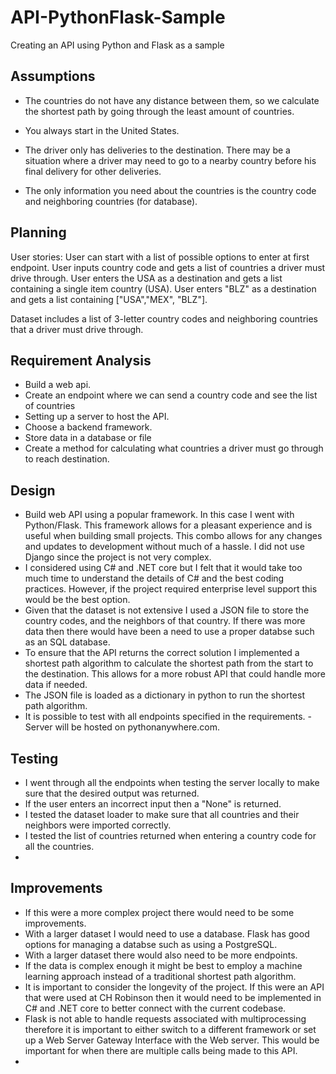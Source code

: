 # API-PythonFlask-Sample
Creating an API using Python and Flask as a sample

## Assumptions
- The countries do not have any distance between them, so we calculate the shortest path by going through the least amount of countries. 

- You always start in the United States.

- The driver only has deliveries to the destination. There may be a situation where a driver may need to go to a nearby country before his final delivery for other deliveries. 

- The only information you need about the countries is the country code and neighboring countries (for database).


## Planning
User stories:
    User can start with a list of possible options to enter at first endpoint.
    User inputs country code and gets a list of countries a driver must drive through.
    User enters the USA as a destination and gets a list containing a single item country (USA).
    User enters "BLZ" as a destination and gets a list containing ["USA","MEX", "BLZ"].

Dataset includes a list of 3-letter country codes and neighboring countries that a driver must drive through.

## Requirement Analysis
- Build a web api.
- Create an endpoint where we can send a country code and see the list of countries
- Setting up a server to host the API.
- Choose a backend framework.
- Store data in a database or file
- Create a method for calculating what countries a driver must go through to reach destination.


## Design
- Build web API using a popular framework. In this case I went with Python/Flask. This framework allows for a pleasant experience and is useful when building small projects. This combo allows for any changes and updates to development without much of a hassle. I did not use Django since the project is not very complex. 
- I considered using C# and .NET core but I felt that it would take too much time to understand the details of C# and the best coding practices. However, if the project required enterprise level support this would be the best option.
- Given that the dataset is not extensive I used a JSON file to store the country codes, and the neighbors of that country. If there was more data then there would have been a need to use a proper databse such as an SQL database.
- To ensure that the API returns the correct solution I implemented a shortest path algorithm to calculate the shortest path from the start to the destination. This allows for a more robust API that could handle more data if needed.
- The JSON file is loaded as a dictionary in python to run the shortest path algorithm.
- It is possible to test with all endpoints specified in the requirements.
-Server will be hosted on pythonanywhere.com.

## Testing
- I went through all the endpoints when testing the server locally to make sure that the desired output was returned.
- If the user enters an incorrect input then a "None" is returned.
- I tested the dataset loader to make sure that all countries and their neighbors were imported correctly.
- I tested the list of countries returned when entering a country code for all the countries.
- 

## Improvements
- If this were a more complex project there would need to be some improvements.
- With a larger dataset I would need to use a database. Flask has good options for managing a databse such as using a PostgreSQL.
- With a larger dataset there would also need to be more endpoints.
- If the data is complex enough it might be best to employ a machine learning approach instead of a traditional shortest path algorithm.
- It is important to consider the longevity of the project. If this were an API that were used at CH Robinson then it would need to be implemented in C# and .NET core to better connect with the current codebase.
- Flask is not able to handle requests associated with multiprocessing therefore it is important to either switch to a different framework or set up a Web Server Gateway Interface with the Web server. This would be important for when there are multiple calls being made to this API.
- 
 

